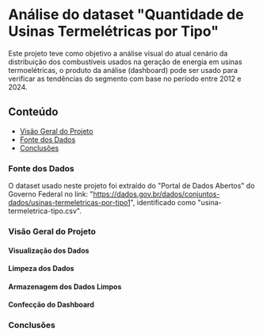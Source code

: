 # Análise do dataset "Quantidade de Usinas Termelétricas por Tipo"

Este projeto teve como objetivo a análise visual do atual cenário da distribuição dos combustíveis usados na geração de energia em usinas termoelétricas, o produto da análise (dashboard) pode ser usado para verificar as tendências do segmento com base no período entre 2012 e 2024.

## Conteúdo
- [Visão Geral do Projeto](#visao-geral-do-projeto)
- [Fonte dos Dados](#-fonte-dos-dados)
- [Conclusões](#conclusoes)

### Fonte dos Dados

O dataset usado neste projeto foi extraído do "Portal de Dados Abertos" do Governo Federal no link: "https://dados.gov.br/dados/conjuntos-dados/usinas-termeletricas-por-tipo1", identificado como "usina-termeletrica-tipo.csv".

### Visão Geral do Projeto

#### Visualização dos Dados

#### Limpeza dos Dados

#### Armazenagem dos Dados Limpos

#### Confecção do Dashboard

### Conclusões

